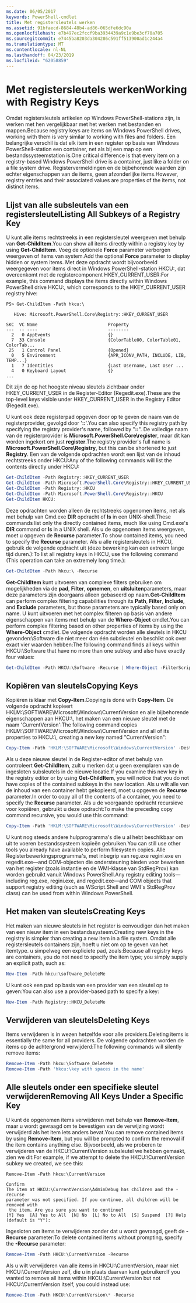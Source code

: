 ```yaml
---
ms.date: 06/05/2017
keywords: PowerShell-cmdlet
title: Met registersleutels werken
ms.assetid: 91bfaecd-8684-48b4-ad86-065dfe6dc90a
ms.openlocfilehash: e7b497ec2fccf9ba3934439a9c1e9be3cf70a705
ms.sourcegitcommit: e7445ba8203da304286c591ff513900ad1c244a4
ms.translationtype: MT
ms.contentlocale: nl-NL
ms.lasthandoff: 04/23/2019
ms.locfileid: "62058859"
---
```

# <a name="working-with-registry-keys"></a><span data-ttu-id="b4516-103">Met registersleutels werken</span><span class="sxs-lookup"><span data-stu-id="b4516-103">Working with Registry Keys</span></span>

<span data-ttu-id="b4516-104">Omdat registersleutels artikelen op Windows PowerShell-stations zijn, is werken met hen vergelijkbaar met het werken met bestanden en mappen.</span><span class="sxs-lookup"><span data-stu-id="b4516-104">Because registry keys are items on Windows PowerShell drives, working with them is very similar to working with files and folders.</span></span> <span data-ttu-id="b4516-105">Een belangrijke verschil is dat elk item in een register op basis van Windows PowerShell-station een container, net als bij een map op een bestandssysteemstation is.</span><span class="sxs-lookup"><span data-stu-id="b4516-105">One critical difference is that every item on a registry-based Windows PowerShell drive is a container, just like a folder on a file system drive.</span></span> <span data-ttu-id="b4516-106">Registervermeldingen en de bijbehorende waarden zijn echter eigenschappen van de items, geen afzonderlijke items.</span><span class="sxs-lookup"><span data-stu-id="b4516-106">However, registry entries and their associated values are properties of the items, not distinct items.</span></span>

## <a name="listing-all-subkeys-of-a-registry-key"></a><span data-ttu-id="b4516-107">Lijst van alle subsleutels van een registersleutel</span><span class="sxs-lookup"><span data-stu-id="b4516-107">Listing All Subkeys of a Registry Key</span></span>

<span data-ttu-id="b4516-108">U kunt alle items rechtstreeks in een registersleutel weergeven met behulp van **Get-ChildItem**.</span><span class="sxs-lookup"><span data-stu-id="b4516-108">You can show all items directly within a registry key by using **Get-ChildItem**.</span></span> <span data-ttu-id="b4516-109">Voeg de optionele **Force** parameter verborgen weergeven of items van system.</span><span class="sxs-lookup"><span data-stu-id="b4516-109">Add the optional **Force** parameter to display hidden or system items.</span></span> <span data-ttu-id="b4516-110">Met deze opdracht wordt bijvoorbeeld weergegeven voor items direct in Windows PowerShell-station HKCU:, dat overeenkomt met de registercomponent HKEY_CURRENT_USER:</span><span class="sxs-lookup"><span data-stu-id="b4516-110">For example, this command displays the items directly within Windows PowerShell drive HKCU:, which corresponds to the HKEY_CURRENT_USER registry hive:</span></span>

```
PS> Get-ChildItem -Path hkcu:\

   Hive: Microsoft.PowerShell.Core\Registry::HKEY_CURRENT_USER

SKC  VC Name                           Property
---  -- ----                           --------
  2   0 AppEvents                      {}
  7  33 Console                        {ColorTable00, ColorTable01, ColorTab...
 25   1 Control Panel                  {Opened}
  0   5 Environment                    {APR_ICONV_PATH, INCLUDE, LIB, TEMP...}
  1   7 Identities                     {Last Username, Last User ...
  4   0 Keyboard Layout                {}
...
```

<span data-ttu-id="b4516-111">Dit zijn de op het hoogste niveau sleutels zichtbaar onder HKEY_CURRENT_USER in de Register-Editor (Regedit.exe).</span><span class="sxs-lookup"><span data-stu-id="b4516-111">These are the top-level keys visible under HKEY_CURRENT_USER in the Registry Editor (Regedit.exe).</span></span>

<span data-ttu-id="b4516-112">U kunt ook deze registerpad opgeven door op te geven de naam van de registerprovider, gevolgd door '**::**'.</span><span class="sxs-lookup"><span data-stu-id="b4516-112">You can also specify this registry path by specifying the registry provider's name, followed by "**::**".</span></span> <span data-ttu-id="b4516-113">De volledige naam van de registerprovider is **Microsoft.PowerShell.Core\\register**, maar dit kan worden ingekort om just **register**.</span><span class="sxs-lookup"><span data-stu-id="b4516-113">The registry provider's full name is **Microsoft.PowerShell.Core\\Registry**, but this can be shortened to just **Registry**.</span></span> <span data-ttu-id="b4516-114">Een van de volgende opdrachten wordt een lijst van de inhoud rechtstreeks onder HKCU:</span><span class="sxs-lookup"><span data-stu-id="b4516-114">Any of the following commands will list the contents directly under HKCU:</span></span>

```powershell
Get-ChildItem -Path Registry::HKEY_CURRENT_USER
Get-ChildItem -Path Microsoft.PowerShell.Core\Registry::HKEY_CURRENT_USER
Get-ChildItem -Path Registry::HKCU
Get-ChildItem -Path Microsoft.PowerShell.Core\Registry::HKCU
Get-ChildItem HKCU:
```

<span data-ttu-id="b4516-115">Deze opdrachten worden alleen de rechtstreeks opgenomen items, net als met behulp van Cmd.exe **DIR** opdracht of **ls** in een UNIX-shell.</span><span class="sxs-lookup"><span data-stu-id="b4516-115">These commands list only the directly contained items, much like using Cmd.exe's **DIR** command or **ls** in a UNIX shell.</span></span> <span data-ttu-id="b4516-116">Als u de opgenomen items weergeven, moet u opgeven de **Recurse** parameter.</span><span class="sxs-lookup"><span data-stu-id="b4516-116">To show contained items, you need to specify the **Recurse** parameter.</span></span> <span data-ttu-id="b4516-117">Als u alle registersleutels in HKCU, gebruik de volgende opdracht uit (deze bewerking kan een extreem lange tijd duren.):</span><span class="sxs-lookup"><span data-stu-id="b4516-117">To list all registry keys in HKCU, use the following command (This operation can take an extremely long time.):</span></span>

```powershell
Get-ChildItem -Path hkcu:\ -Recurse
```

<span data-ttu-id="b4516-118">**Get-ChildItem** kunt uitvoeren van complexe filters gebruiken om mogelijkheden via de **pad**, **Filter**, **opnemen**, en **uitsluiten**parameters, maar deze parameters zijn doorgaans alleen gebaseerd op naam.</span><span class="sxs-lookup"><span data-stu-id="b4516-118">**Get-ChildItem** can perform complex filtering capabilities through its **Path**, **Filter**, **Include**, and **Exclude** parameters, but those parameters are typically based only on name.</span></span> <span data-ttu-id="b4516-119">U kunt uitvoeren met het complex filteren op basis van andere eigenschappen van items met behulp van de **Where-Object** cmdlet.</span><span class="sxs-lookup"><span data-stu-id="b4516-119">You can perform complex filtering based on other properties of items by using the **Where-Object** cmdlet.</span></span> <span data-ttu-id="b4516-120">De volgende opdracht worden alle sleutels in HKCU gevonden:\\Software die niet meer dan één subsleutel en beschikt ook over exact vier waarden hebben:</span><span class="sxs-lookup"><span data-stu-id="b4516-120">The following command finds all keys within HKCU:\\Software that have no more than one subkey and also have exactly four values:</span></span>

```powershell
Get-ChildItem -Path HKCU:\Software -Recurse | Where-Object -FilterScript {($_.SubKeyCount -le 1) -and ($_.ValueCount -eq 4) }
```

## <a name="copying-keys"></a><span data-ttu-id="b4516-121">Kopiëren van sleutels</span><span class="sxs-lookup"><span data-stu-id="b4516-121">Copying Keys</span></span>

<span data-ttu-id="b4516-122">Kopiëren is klaar met **Copy-Item**.</span><span class="sxs-lookup"><span data-stu-id="b4516-122">Copying is done with **Copy-Item**.</span></span> <span data-ttu-id="b4516-123">De volgende opdracht kopieert HKLM:\\SOFTWARE\\Microsoft\\Windows\\CurrentVersion en alle bijbehorende eigenschappen aan HKCU:\\, het maken van een nieuwe sleutel met de naam 'CurrentVersion':</span><span class="sxs-lookup"><span data-stu-id="b4516-123">The following command copies HKLM:\\SOFTWARE\\Microsoft\\Windows\\CurrentVersion and all of its properties to HKCU:\\, creating a new key named "CurrentVersion":</span></span>

```powershell
Copy-Item -Path 'HKLM:\SOFTWARE\Microsoft\Windows\CurrentVersion' -Destination hkcu:
```

<span data-ttu-id="b4516-124">Als u deze nieuwe sleutel in de Register-editor of met behulp van controleert **Get-ChildItem**, zult u merken dat u geen exemplaren van de ingesloten subsleutels in de nieuwe locatie.</span><span class="sxs-lookup"><span data-stu-id="b4516-124">If you examine this new key in the registry editor or by using **Get-ChildItem**, you will notice that you do not have copies of the contained subkeys in the new location.</span></span> <span data-ttu-id="b4516-125">Als u wilt alle van de inhoud van een container hebt gekopieerd, moet u opgeven de **Recurse** parameter.</span><span class="sxs-lookup"><span data-stu-id="b4516-125">In order to copy all of the contents of a container, you need to specify the **Recurse** parameter.</span></span> <span data-ttu-id="b4516-126">Als u de voorgaande opdracht recursieve voor kopiëren, gebruikt u deze opdracht:</span><span class="sxs-lookup"><span data-stu-id="b4516-126">To make the preceding copy command recursive, you would use this command:</span></span>

```powershell
Copy-Item -Path 'HKLM:\SOFTWARE\Microsoft\Windows\CurrentVersion' -Destination hkcu: -Recurse
```

<span data-ttu-id="b4516-127">U kunt nog steeds andere hulpprogramma's die u al hebt beschikbaar om uit te voeren bestandssysteem kopieën gebruiken.</span><span class="sxs-lookup"><span data-stu-id="b4516-127">You can still use other tools you already have available to perform filesystem copies.</span></span> <span data-ttu-id="b4516-128">Alle Registerbewerkingsprogramma's, met inbegrip van reg.exe regini.exe en regedit.exe—and COM-objecten die ondersteuning bieden voor bewerken van het register (zoals instantie en de WMI-klasse van StdRegProv) kan worden gebruikt vanuit Windows PowerShell.</span><span class="sxs-lookup"><span data-stu-id="b4516-128">Any registry editing tools—including reg.exe, regini.exe, and regedit.exe—and COM objects that support registry editing (such as WScript.Shell and WMI's StdRegProv class) can be used from within Windows PowerShell.</span></span>

## <a name="creating-keys"></a><span data-ttu-id="b4516-129">Het maken van sleutels</span><span class="sxs-lookup"><span data-stu-id="b4516-129">Creating Keys</span></span>

<span data-ttu-id="b4516-130">Het maken van nieuwe sleutels in het register is eenvoudiger dan het maken van een nieuw item in een bestandssysteem.</span><span class="sxs-lookup"><span data-stu-id="b4516-130">Creating new keys in the registry is simpler than creating a new item in a file system.</span></span> <span data-ttu-id="b4516-131">Omdat alle registersleutels containers zijn, hoeft u niet om op te geven van het itemtype. u simpelweg een expliciete pad, zoals:</span><span class="sxs-lookup"><span data-stu-id="b4516-131">Because all registry keys are containers, you do not need to specify the item type; you simply supply an explicit path, such as:</span></span>

```powershell
New-Item -Path hkcu:\software_DeleteMe
```

<span data-ttu-id="b4516-132">U kunt ook een pad op basis van een provider van een sleutel op te geven:</span><span class="sxs-lookup"><span data-stu-id="b4516-132">You can also use a provider-based path to specify a key:</span></span>

```powershell
New-Item -Path Registry::HKCU_DeleteMe
```

## <a name="deleting-keys"></a><span data-ttu-id="b4516-133">Verwijderen van sleutels</span><span class="sxs-lookup"><span data-stu-id="b4516-133">Deleting Keys</span></span>

<span data-ttu-id="b4516-134">Items verwijderen is in wezen hetzelfde voor alle providers.</span><span class="sxs-lookup"><span data-stu-id="b4516-134">Deleting items is essentially the same for all providers.</span></span> <span data-ttu-id="b4516-135">De volgende opdrachten worden de items op de achtergrond verwijderd:</span><span class="sxs-lookup"><span data-stu-id="b4516-135">The following commands will silently remove items:</span></span>

```powershell
Remove-Item -Path hkcu:\Software_DeleteMe
Remove-Item -Path 'hkcu:\key with spaces in the name'
```

## <a name="removing-all-keys-under-a-specific-key"></a><span data-ttu-id="b4516-136">Alle sleutels onder een specifieke sleutel verwijderen</span><span class="sxs-lookup"><span data-stu-id="b4516-136">Removing All Keys Under a Specific Key</span></span>

<span data-ttu-id="b4516-137">U kunt de opgenomen items verwijderen met behulp van **Remove-Item**, maar u wordt gevraagd om te bevestigen van de verwijzing wordt verwijderd als het item iets anders bevat.</span><span class="sxs-lookup"><span data-stu-id="b4516-137">You can remove contained items by using **Remove-Item**, but you will be prompted to confirm the removal if the item contains anything else.</span></span> <span data-ttu-id="b4516-138">Bijvoorbeeld, als we proberen te verwijderen van de HKCU:\\CurrentVersion subsleutel we hebben gemaakt, zien we dit:</span><span class="sxs-lookup"><span data-stu-id="b4516-138">For example, if we attempt to delete the HKCU:\\CurrentVersion subkey we created, we see this:</span></span>

```
Remove-Item -Path hkcu:\CurrentVersion

Confirm
The item at HKCU:\CurrentVersion\AdminDebug has children and the -recurse
parameter was not specified. If you continue, all children will be removed with
 the item. Are you sure you want to continue?
[Y] Yes  [A] Yes to All  [N] No  [L] No to All  [S] Suspend  [?] Help
(default is "Y"):
```

<span data-ttu-id="b4516-139">Ingesloten om items te verwijderen zonder dat u wordt gevraagd, geeft de **-Recurse** parameter:</span><span class="sxs-lookup"><span data-stu-id="b4516-139">To delete contained items without prompting, specify the **-Recurse** parameter:</span></span>

```powershell
Remove-Item -Path HKCU:\CurrentVersion -Recurse
```

<span data-ttu-id="b4516-140">Als u wilt verwijderen van alle items in HKCU:\\CurrentVersion, maar niet HKCU:\\CurrentVersion zelf, die u in plaats daarvan kunt gebruiken:</span><span class="sxs-lookup"><span data-stu-id="b4516-140">If you wanted to remove all items within HKCU:\\CurrentVersion but not HKCU:\\CurrentVersion itself, you could instead use:</span></span>

```powershell
Remove-Item -Path HKCU:\CurrentVersion\* -Recurse
```